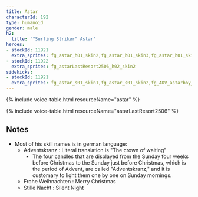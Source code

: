 ```yaml
---
title: Astar
characterId: 192
type: humanoid
gender: male
h2:
  title: '"Surfing Striker" Astar'
heroes:
- stockId: 11921
  extra_sprites: fg_astar_h01_skin2,fg_astar_h01_skin3,fg_astar_h01_skin4,fg_ADV_astar_h01,fg_ADV_astar_h01_skin1,fg_ADV_astaryoung_h01
- stockId: 11922
  extra_sprites: fg_astarLastResort2506_h02_skin2
sidekicks:
- stockId: 11921
  extra_sprites: fg_astar_s01_skin1,fg_astar_s01_skin2,fg_ADV_astarboy_s01,fg_ADV_astarboy_s01_skin2,fg_ADV_astaryoung_s01
---
```


{% include voice-table.html resourceName="astar"
%}

{% include voice-table.html resourceName="astarLastResort2506"
%}

## Notes
- Most of his skill names is in german language:
  - Adventskranz : Literal translation is "The crown of waiting"
    - The four candles that are displayed from the Sunday four weeks before Christmas to the Sunday just before Christmas, which is the period of Advent, are called "Adventskranz," and it is customary to light them one by one on Sunday mornings.
  - Frohe Weihnachten : Merry Christmas
  - Stille Nacht : Silent Night
